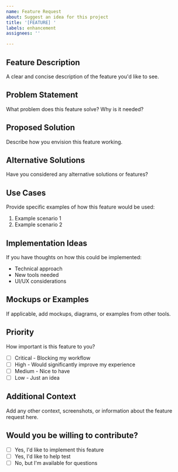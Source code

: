 ```yaml
---
name: Feature Request
about: Suggest an idea for this project
title: '[FEATURE] '
labels: enhancement
assignees: ''

---
```


## Feature Description
A clear and concise description of the feature you'd like to see.

## Problem Statement
What problem does this feature solve? Why is it needed?

## Proposed Solution
Describe how you envision this feature working.

## Alternative Solutions
Have you considered any alternative solutions or features?

## Use Cases
Provide specific examples of how this feature would be used:
1. Example scenario 1
2. Example scenario 2

## Implementation Ideas
If you have thoughts on how this could be implemented:
- Technical approach
- New tools needed
- UI/UX considerations

## Mockups or Examples
If applicable, add mockups, diagrams, or examples from other tools.

## Priority
How important is this feature to you?
- [ ] Critical - Blocking my workflow
- [ ] High - Would significantly improve my experience
- [ ] Medium - Nice to have
- [ ] Low - Just an idea

## Additional Context
Add any other context, screenshots, or information about the feature request here.

## Would you be willing to contribute?
- [ ] Yes, I'd like to implement this feature
- [ ] Yes, I'd like to help test
- [ ] No, but I'm available for questions